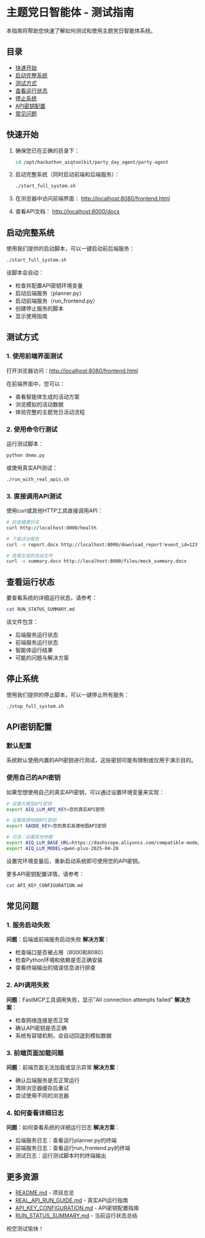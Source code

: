 # 主题党日智能体 - 测试指南

本指南将帮助您快速了解如何测试和使用主题党日智能体系统。

## 目录

- [快速开始](#快速开始)
- [启动完整系统](#启动完整系统)
- [测试方式](#测试方式)
- [查看运行状态](#查看运行状态)
- [停止系统](#停止系统)
- [API密钥配置](#api密钥配置)
- [常见问题](#常见问题)

## 快速开始

1. 确保您已在正确的目录下：
   ```bash
   cd /opt/hackathon_aiqtoolkit/party_day_agent/party-agent
   ```

2. 启动完整系统（同时启动前端和后端服务）：
   ```bash
   ./start_full_system.sh
   ```

3. 在浏览器中访问前端界面：
   [http://localhost:8080/frontend.html](http://localhost:8080/frontend.html)

4. 查看API文档：
   [http://localhost:8000/docs](http://localhost:8000/docs)

## 启动完整系统

使用我们提供的启动脚本，可以一键启动前后端服务：

```bash
./start_full_system.sh
```

该脚本会自动：
- 检查并配置API密钥环境变量
- 启动后端服务（planner.py）
- 启动前端服务（run_frontend.py）
- 创建停止服务的脚本
- 显示使用指南

## 测试方式

### 1. 使用前端界面测试

打开浏览器访问：[http://localhost:8080/frontend.html](http://localhost:8080/frontend.html)

在前端界面中，您可以：
- 查看智能体生成的活动方案
- 浏览模拟的活动数据
- 体验完整的主题党日活动流程

### 2. 使用命令行测试

运行测试脚本：

```bash
python demo.py
```

或使用真实API测试：

```bash
./run_with_real_apis.sh
```

### 3. 直接调用API测试

使用curl或其他HTTP工具直接调用API：

```bash
# 检查健康状态
curl http://localhost:8000/health

# 下载活动报告
curl -o report.docx http://localhost:8000/download_report?event_id=123

# 查看生成的总结文件
curl -o summary.docx http://localhost:8000/files/mock_summary.docx
```

## 查看运行状态

要查看系统的详细运行状态，请参考：

```bash
cat RUN_STATUS_SUMMARY.md
```

该文件包含：
- 后端服务运行状态
- 前端服务运行状态
- 智能体运行结果
- 可能的问题与解决方案

## 停止系统

使用我们提供的停止脚本，可以一键停止所有服务：

```bash
./stop_full_system.sh
```

## API密钥配置

### 默认配置

系统默认使用内置的API密钥进行测试，这些密钥可能有限制或仅用于演示目的。

### 使用自己的API密钥

如果您想使用自己的真实API密钥，可以通过设置环境变量来实现：

```bash
# 设置大模型API密钥
export AIQ_LLM_API_KEY=您的真实API密钥

# 设置高德地图API密钥
export GAODE_KEY=您的真实高德地图API密钥

# 可选：设置其他参数
export AIQ_LLM_BASE_URL=https://dashscope.aliyuncs.com/compatible-mode/v1
export AIQ_LLM_MODEL=qwen-plus-2025-04-28
```

设置完环境变量后，重新启动系统即可使用您的API密钥。

更多API密钥配置详情，请参考：

```bash
cat API_KEY_CONFIGURATION.md
```

## 常见问题

### 1. 服务启动失败

**问题**：后端或前端服务启动失败
**解决方案**：
- 检查端口是否被占用（8000和8080）
- 检查Python环境和依赖是否正确安装
- 查看终端输出的错误信息进行排查

### 2. API调用失败

**问题**：FastMCP工具调用失败，显示"All connection attempts failed"
**解决方案**：
- 检查网络连接是否正常
- 确认API密钥是否正确
- 系统有容错机制，会自动回退到模拟数据

### 3. 前端页面加载问题

**问题**：前端页面无法加载或显示异常
**解决方案**：
- 确认后端服务是否正常运行
- 清除浏览器缓存后重试
- 尝试使用不同的浏览器

### 4. 如何查看详细日志

**问题**：如何查看系统的详细运行日志
**解决方案**：
- 后端服务日志：查看运行planner.py的终端
- 前端服务日志：查看运行run_frontend.py的终端
- 测试日志：运行测试脚本时的终端输出

## 更多资源

- [README.md](README.md) - 项目总览
- [REAL_API_RUN_GUIDE.md](REAL_API_RUN_GUIDE.md) - 真实API运行指南
- [API_KEY_CONFIGURATION.md](API_KEY_CONFIGURATION.md) - API密钥配置指南
- [RUN_STATUS_SUMMARY.md](RUN_STATUS_SUMMARY.md) - 当前运行状态总结

祝您测试愉快！